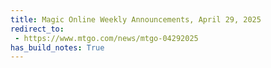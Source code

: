 ```yaml
---
title: Magic Online Weekly Announcements, April 29, 2025
redirect_to:
 - https://www.mtgo.com/news/mtgo-04292025
has_build_notes: True
---
```

